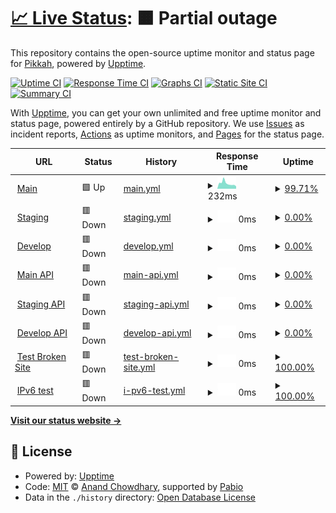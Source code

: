 # [📈 Live Status](https://demo.upptime.js.org): <!--live status--> **🟧 Partial outage**

This repository contains the open-source uptime monitor and status page for [Pikkah](https://demo.upptime.js.org), powered by [Upptime](https://github.com/upptime/upptime).

[![Uptime CI](https://github.com/Pikkah/upptime/workflows/Uptime%20CI/badge.svg)](https://github.com/Pikkah/upptime/actions?query=workflow%3A%22Uptime+CI%22)
[![Response Time CI](https://github.com/Pikkah/upptime/workflows/Response%20Time%20CI/badge.svg)](https://github.com/Pikkah/upptime/actions?query=workflow%3A%22Response+Time+CI%22)
[![Graphs CI](https://github.com/Pikkah/upptime/workflows/Graphs%20CI/badge.svg)](https://github.com/Pikkah/upptime/actions?query=workflow%3A%22Graphs+CI%22)
[![Static Site CI](https://github.com/Pikkah/upptime/workflows/Static%20Site%20CI/badge.svg)](https://github.com/Pikkah/upptime/actions?query=workflow%3A%22Static+Site+CI%22)
[![Summary CI](https://github.com/Pikkah/upptime/workflows/Summary%20CI/badge.svg)](https://github.com/Pikkah/upptime/actions?query=workflow%3A%22Summary+CI%22)

With [Upptime](https://upptime.js.org), you can get your own unlimited and free uptime monitor and status page, powered entirely by a GitHub repository. We use [Issues](https://github.com/Pikkah/upptime/issues) as incident reports, [Actions](https://github.com/Pikkah/upptime/actions) as uptime monitors, and [Pages](https://demo.upptime.js.org) for the status page.

<!--start: status pages-->
<!-- This summary is generated by Upptime (https://github.com/upptime/upptime) -->
<!-- Do not edit this manually, your changes will be overwritten -->
<!-- prettier-ignore -->
| URL | Status | History | Response Time | Uptime |
| --- | ------ | ------- | ------------- | ------ |
| <img alt="" src="https://icons.duckduckgo.com/ip3/www.pikkah.com.ico" height="13"> [Main](https://www.pikkah.com) | 🟩 Up | [main.yml](https://github.com/Pikkah/upptime/commits/HEAD/history/main.yml) | <details><summary><img alt="Response time graph" src="./graphs/main/response-time-week.png" height="20"> 232ms</summary><br><a href="https://demo.upptime.js.org/history/main"><img alt="Response time 296" src="https://img.shields.io/endpoint?url=https%3A%2F%2Fraw.githubusercontent.com%2FPikkah%2Fupptime%2FHEAD%2Fapi%2Fmain%2Fresponse-time.json"></a><br><a href="https://demo.upptime.js.org/history/main"><img alt="24-hour response time 170" src="https://img.shields.io/endpoint?url=https%3A%2F%2Fraw.githubusercontent.com%2FPikkah%2Fupptime%2FHEAD%2Fapi%2Fmain%2Fresponse-time-day.json"></a><br><a href="https://demo.upptime.js.org/history/main"><img alt="7-day response time 232" src="https://img.shields.io/endpoint?url=https%3A%2F%2Fraw.githubusercontent.com%2FPikkah%2Fupptime%2FHEAD%2Fapi%2Fmain%2Fresponse-time-week.json"></a><br><a href="https://demo.upptime.js.org/history/main"><img alt="30-day response time 295" src="https://img.shields.io/endpoint?url=https%3A%2F%2Fraw.githubusercontent.com%2FPikkah%2Fupptime%2FHEAD%2Fapi%2Fmain%2Fresponse-time-month.json"></a><br><a href="https://demo.upptime.js.org/history/main"><img alt="1-year response time 296" src="https://img.shields.io/endpoint?url=https%3A%2F%2Fraw.githubusercontent.com%2FPikkah%2Fupptime%2FHEAD%2Fapi%2Fmain%2Fresponse-time-year.json"></a></details> | <details><summary><a href="https://demo.upptime.js.org/history/main">99.71%</a></summary><a href="https://demo.upptime.js.org/history/main"><img alt="All-time uptime 99.89%" src="https://img.shields.io/endpoint?url=https%3A%2F%2Fraw.githubusercontent.com%2FPikkah%2Fupptime%2FHEAD%2Fapi%2Fmain%2Fuptime.json"></a><br><a href="https://demo.upptime.js.org/history/main"><img alt="24-hour uptime 100.00%" src="https://img.shields.io/endpoint?url=https%3A%2F%2Fraw.githubusercontent.com%2FPikkah%2Fupptime%2FHEAD%2Fapi%2Fmain%2Fuptime-day.json"></a><br><a href="https://demo.upptime.js.org/history/main"><img alt="7-day uptime 99.71%" src="https://img.shields.io/endpoint?url=https%3A%2F%2Fraw.githubusercontent.com%2FPikkah%2Fupptime%2FHEAD%2Fapi%2Fmain%2Fuptime-week.json"></a><br><a href="https://demo.upptime.js.org/history/main"><img alt="30-day uptime 99.86%" src="https://img.shields.io/endpoint?url=https%3A%2F%2Fraw.githubusercontent.com%2FPikkah%2Fupptime%2FHEAD%2Fapi%2Fmain%2Fuptime-month.json"></a><br><a href="https://demo.upptime.js.org/history/main"><img alt="1-year uptime 99.89%" src="https://img.shields.io/endpoint?url=https%3A%2F%2Fraw.githubusercontent.com%2FPikkah%2Fupptime%2FHEAD%2Fapi%2Fmain%2Fuptime-year.json"></a></details>
| <img alt="" src="https://icons.duckduckgo.com/ip3/www.staging.pikkah.com.ico" height="13"> [Staging](https://www.staging.pikkah.com) | 🟥 Down | [staging.yml](https://github.com/Pikkah/upptime/commits/HEAD/history/staging.yml) | <details><summary><img alt="Response time graph" src="./graphs/staging/response-time-week.png" height="20"> 0ms</summary><br><a href="https://demo.upptime.js.org/history/staging"><img alt="Response time 0" src="https://img.shields.io/endpoint?url=https%3A%2F%2Fraw.githubusercontent.com%2FPikkah%2Fupptime%2FHEAD%2Fapi%2Fstaging%2Fresponse-time.json"></a><br><a href="https://demo.upptime.js.org/history/staging"><img alt="24-hour response time 0" src="https://img.shields.io/endpoint?url=https%3A%2F%2Fraw.githubusercontent.com%2FPikkah%2Fupptime%2FHEAD%2Fapi%2Fstaging%2Fresponse-time-day.json"></a><br><a href="https://demo.upptime.js.org/history/staging"><img alt="7-day response time 0" src="https://img.shields.io/endpoint?url=https%3A%2F%2Fraw.githubusercontent.com%2FPikkah%2Fupptime%2FHEAD%2Fapi%2Fstaging%2Fresponse-time-week.json"></a><br><a href="https://demo.upptime.js.org/history/staging"><img alt="30-day response time 0" src="https://img.shields.io/endpoint?url=https%3A%2F%2Fraw.githubusercontent.com%2FPikkah%2Fupptime%2FHEAD%2Fapi%2Fstaging%2Fresponse-time-month.json"></a><br><a href="https://demo.upptime.js.org/history/staging"><img alt="1-year response time 0" src="https://img.shields.io/endpoint?url=https%3A%2F%2Fraw.githubusercontent.com%2FPikkah%2Fupptime%2FHEAD%2Fapi%2Fstaging%2Fresponse-time-year.json"></a></details> | <details><summary><a href="https://demo.upptime.js.org/history/staging">0.00%</a></summary><a href="https://demo.upptime.js.org/history/staging"><img alt="All-time uptime 0.00%" src="https://img.shields.io/endpoint?url=https%3A%2F%2Fraw.githubusercontent.com%2FPikkah%2Fupptime%2FHEAD%2Fapi%2Fstaging%2Fuptime.json"></a><br><a href="https://demo.upptime.js.org/history/staging"><img alt="24-hour uptime 0.00%" src="https://img.shields.io/endpoint?url=https%3A%2F%2Fraw.githubusercontent.com%2FPikkah%2Fupptime%2FHEAD%2Fapi%2Fstaging%2Fuptime-day.json"></a><br><a href="https://demo.upptime.js.org/history/staging"><img alt="7-day uptime 0.00%" src="https://img.shields.io/endpoint?url=https%3A%2F%2Fraw.githubusercontent.com%2FPikkah%2Fupptime%2FHEAD%2Fapi%2Fstaging%2Fuptime-week.json"></a><br><a href="https://demo.upptime.js.org/history/staging"><img alt="30-day uptime 0.00%" src="https://img.shields.io/endpoint?url=https%3A%2F%2Fraw.githubusercontent.com%2FPikkah%2Fupptime%2FHEAD%2Fapi%2Fstaging%2Fuptime-month.json"></a><br><a href="https://demo.upptime.js.org/history/staging"><img alt="1-year uptime 0.00%" src="https://img.shields.io/endpoint?url=https%3A%2F%2Fraw.githubusercontent.com%2FPikkah%2Fupptime%2FHEAD%2Fapi%2Fstaging%2Fuptime-year.json"></a></details>
| <img alt="" src="https://icons.duckduckgo.com/ip3/www.develop.pikkah.com.ico" height="13"> [Develop](https://www.develop.pikkah.com) | 🟥 Down | [develop.yml](https://github.com/Pikkah/upptime/commits/HEAD/history/develop.yml) | <details><summary><img alt="Response time graph" src="./graphs/develop/response-time-week.png" height="20"> 0ms</summary><br><a href="https://demo.upptime.js.org/history/develop"><img alt="Response time 0" src="https://img.shields.io/endpoint?url=https%3A%2F%2Fraw.githubusercontent.com%2FPikkah%2Fupptime%2FHEAD%2Fapi%2Fdevelop%2Fresponse-time.json"></a><br><a href="https://demo.upptime.js.org/history/develop"><img alt="24-hour response time 0" src="https://img.shields.io/endpoint?url=https%3A%2F%2Fraw.githubusercontent.com%2FPikkah%2Fupptime%2FHEAD%2Fapi%2Fdevelop%2Fresponse-time-day.json"></a><br><a href="https://demo.upptime.js.org/history/develop"><img alt="7-day response time 0" src="https://img.shields.io/endpoint?url=https%3A%2F%2Fraw.githubusercontent.com%2FPikkah%2Fupptime%2FHEAD%2Fapi%2Fdevelop%2Fresponse-time-week.json"></a><br><a href="https://demo.upptime.js.org/history/develop"><img alt="30-day response time 0" src="https://img.shields.io/endpoint?url=https%3A%2F%2Fraw.githubusercontent.com%2FPikkah%2Fupptime%2FHEAD%2Fapi%2Fdevelop%2Fresponse-time-month.json"></a><br><a href="https://demo.upptime.js.org/history/develop"><img alt="1-year response time 0" src="https://img.shields.io/endpoint?url=https%3A%2F%2Fraw.githubusercontent.com%2FPikkah%2Fupptime%2FHEAD%2Fapi%2Fdevelop%2Fresponse-time-year.json"></a></details> | <details><summary><a href="https://demo.upptime.js.org/history/develop">0.00%</a></summary><a href="https://demo.upptime.js.org/history/develop"><img alt="All-time uptime 0.00%" src="https://img.shields.io/endpoint?url=https%3A%2F%2Fraw.githubusercontent.com%2FPikkah%2Fupptime%2FHEAD%2Fapi%2Fdevelop%2Fuptime.json"></a><br><a href="https://demo.upptime.js.org/history/develop"><img alt="24-hour uptime 0.00%" src="https://img.shields.io/endpoint?url=https%3A%2F%2Fraw.githubusercontent.com%2FPikkah%2Fupptime%2FHEAD%2Fapi%2Fdevelop%2Fuptime-day.json"></a><br><a href="https://demo.upptime.js.org/history/develop"><img alt="7-day uptime 0.00%" src="https://img.shields.io/endpoint?url=https%3A%2F%2Fraw.githubusercontent.com%2FPikkah%2Fupptime%2FHEAD%2Fapi%2Fdevelop%2Fuptime-week.json"></a><br><a href="https://demo.upptime.js.org/history/develop"><img alt="30-day uptime 0.00%" src="https://img.shields.io/endpoint?url=https%3A%2F%2Fraw.githubusercontent.com%2FPikkah%2Fupptime%2FHEAD%2Fapi%2Fdevelop%2Fuptime-month.json"></a><br><a href="https://demo.upptime.js.org/history/develop"><img alt="1-year uptime 0.00%" src="https://img.shields.io/endpoint?url=https%3A%2F%2Fraw.githubusercontent.com%2FPikkah%2Fupptime%2FHEAD%2Fapi%2Fdevelop%2Fuptime-year.json"></a></details>
| <img alt="" src="https://icons.duckduckgo.com/ip3/www.api.pikkah.com.ico" height="13"> [Main API](https://www.api.pikkah.com) | 🟥 Down | [main-api.yml](https://github.com/Pikkah/upptime/commits/HEAD/history/main-api.yml) | <details><summary><img alt="Response time graph" src="./graphs/main-api/response-time-week.png" height="20"> 0ms</summary><br><a href="https://demo.upptime.js.org/history/main-api"><img alt="Response time 0" src="https://img.shields.io/endpoint?url=https%3A%2F%2Fraw.githubusercontent.com%2FPikkah%2Fupptime%2FHEAD%2Fapi%2Fmain-api%2Fresponse-time.json"></a><br><a href="https://demo.upptime.js.org/history/main-api"><img alt="24-hour response time 0" src="https://img.shields.io/endpoint?url=https%3A%2F%2Fraw.githubusercontent.com%2FPikkah%2Fupptime%2FHEAD%2Fapi%2Fmain-api%2Fresponse-time-day.json"></a><br><a href="https://demo.upptime.js.org/history/main-api"><img alt="7-day response time 0" src="https://img.shields.io/endpoint?url=https%3A%2F%2Fraw.githubusercontent.com%2FPikkah%2Fupptime%2FHEAD%2Fapi%2Fmain-api%2Fresponse-time-week.json"></a><br><a href="https://demo.upptime.js.org/history/main-api"><img alt="30-day response time 0" src="https://img.shields.io/endpoint?url=https%3A%2F%2Fraw.githubusercontent.com%2FPikkah%2Fupptime%2FHEAD%2Fapi%2Fmain-api%2Fresponse-time-month.json"></a><br><a href="https://demo.upptime.js.org/history/main-api"><img alt="1-year response time 0" src="https://img.shields.io/endpoint?url=https%3A%2F%2Fraw.githubusercontent.com%2FPikkah%2Fupptime%2FHEAD%2Fapi%2Fmain-api%2Fresponse-time-year.json"></a></details> | <details><summary><a href="https://demo.upptime.js.org/history/main-api">0.00%</a></summary><a href="https://demo.upptime.js.org/history/main-api"><img alt="All-time uptime 0.00%" src="https://img.shields.io/endpoint?url=https%3A%2F%2Fraw.githubusercontent.com%2FPikkah%2Fupptime%2FHEAD%2Fapi%2Fmain-api%2Fuptime.json"></a><br><a href="https://demo.upptime.js.org/history/main-api"><img alt="24-hour uptime 0.00%" src="https://img.shields.io/endpoint?url=https%3A%2F%2Fraw.githubusercontent.com%2FPikkah%2Fupptime%2FHEAD%2Fapi%2Fmain-api%2Fuptime-day.json"></a><br><a href="https://demo.upptime.js.org/history/main-api"><img alt="7-day uptime 0.00%" src="https://img.shields.io/endpoint?url=https%3A%2F%2Fraw.githubusercontent.com%2FPikkah%2Fupptime%2FHEAD%2Fapi%2Fmain-api%2Fuptime-week.json"></a><br><a href="https://demo.upptime.js.org/history/main-api"><img alt="30-day uptime 0.00%" src="https://img.shields.io/endpoint?url=https%3A%2F%2Fraw.githubusercontent.com%2FPikkah%2Fupptime%2FHEAD%2Fapi%2Fmain-api%2Fuptime-month.json"></a><br><a href="https://demo.upptime.js.org/history/main-api"><img alt="1-year uptime 0.00%" src="https://img.shields.io/endpoint?url=https%3A%2F%2Fraw.githubusercontent.com%2FPikkah%2Fupptime%2FHEAD%2Fapi%2Fmain-api%2Fuptime-year.json"></a></details>
| <img alt="" src="https://icons.duckduckgo.com/ip3/www.staging-api.pikkah.com.ico" height="13"> [Staging API](https://www.staging-api.pikkah.com) | 🟥 Down | [staging-api.yml](https://github.com/Pikkah/upptime/commits/HEAD/history/staging-api.yml) | <details><summary><img alt="Response time graph" src="./graphs/staging-api/response-time-week.png" height="20"> 0ms</summary><br><a href="https://demo.upptime.js.org/history/staging-api"><img alt="Response time 0" src="https://img.shields.io/endpoint?url=https%3A%2F%2Fraw.githubusercontent.com%2FPikkah%2Fupptime%2FHEAD%2Fapi%2Fstaging-api%2Fresponse-time.json"></a><br><a href="https://demo.upptime.js.org/history/staging-api"><img alt="24-hour response time 0" src="https://img.shields.io/endpoint?url=https%3A%2F%2Fraw.githubusercontent.com%2FPikkah%2Fupptime%2FHEAD%2Fapi%2Fstaging-api%2Fresponse-time-day.json"></a><br><a href="https://demo.upptime.js.org/history/staging-api"><img alt="7-day response time 0" src="https://img.shields.io/endpoint?url=https%3A%2F%2Fraw.githubusercontent.com%2FPikkah%2Fupptime%2FHEAD%2Fapi%2Fstaging-api%2Fresponse-time-week.json"></a><br><a href="https://demo.upptime.js.org/history/staging-api"><img alt="30-day response time 0" src="https://img.shields.io/endpoint?url=https%3A%2F%2Fraw.githubusercontent.com%2FPikkah%2Fupptime%2FHEAD%2Fapi%2Fstaging-api%2Fresponse-time-month.json"></a><br><a href="https://demo.upptime.js.org/history/staging-api"><img alt="1-year response time 0" src="https://img.shields.io/endpoint?url=https%3A%2F%2Fraw.githubusercontent.com%2FPikkah%2Fupptime%2FHEAD%2Fapi%2Fstaging-api%2Fresponse-time-year.json"></a></details> | <details><summary><a href="https://demo.upptime.js.org/history/staging-api">0.00%</a></summary><a href="https://demo.upptime.js.org/history/staging-api"><img alt="All-time uptime 0.00%" src="https://img.shields.io/endpoint?url=https%3A%2F%2Fraw.githubusercontent.com%2FPikkah%2Fupptime%2FHEAD%2Fapi%2Fstaging-api%2Fuptime.json"></a><br><a href="https://demo.upptime.js.org/history/staging-api"><img alt="24-hour uptime 0.00%" src="https://img.shields.io/endpoint?url=https%3A%2F%2Fraw.githubusercontent.com%2FPikkah%2Fupptime%2FHEAD%2Fapi%2Fstaging-api%2Fuptime-day.json"></a><br><a href="https://demo.upptime.js.org/history/staging-api"><img alt="7-day uptime 0.00%" src="https://img.shields.io/endpoint?url=https%3A%2F%2Fraw.githubusercontent.com%2FPikkah%2Fupptime%2FHEAD%2Fapi%2Fstaging-api%2Fuptime-week.json"></a><br><a href="https://demo.upptime.js.org/history/staging-api"><img alt="30-day uptime 0.00%" src="https://img.shields.io/endpoint?url=https%3A%2F%2Fraw.githubusercontent.com%2FPikkah%2Fupptime%2FHEAD%2Fapi%2Fstaging-api%2Fuptime-month.json"></a><br><a href="https://demo.upptime.js.org/history/staging-api"><img alt="1-year uptime 0.00%" src="https://img.shields.io/endpoint?url=https%3A%2F%2Fraw.githubusercontent.com%2FPikkah%2Fupptime%2FHEAD%2Fapi%2Fstaging-api%2Fuptime-year.json"></a></details>
| <img alt="" src="https://icons.duckduckgo.com/ip3/www.develop-api.pikkah.com.ico" height="13"> [Develop API](https://www.develop-api.pikkah.com) | 🟥 Down | [develop-api.yml](https://github.com/Pikkah/upptime/commits/HEAD/history/develop-api.yml) | <details><summary><img alt="Response time graph" src="./graphs/develop-api/response-time-week.png" height="20"> 0ms</summary><br><a href="https://demo.upptime.js.org/history/develop-api"><img alt="Response time 0" src="https://img.shields.io/endpoint?url=https%3A%2F%2Fraw.githubusercontent.com%2FPikkah%2Fupptime%2FHEAD%2Fapi%2Fdevelop-api%2Fresponse-time.json"></a><br><a href="https://demo.upptime.js.org/history/develop-api"><img alt="24-hour response time 0" src="https://img.shields.io/endpoint?url=https%3A%2F%2Fraw.githubusercontent.com%2FPikkah%2Fupptime%2FHEAD%2Fapi%2Fdevelop-api%2Fresponse-time-day.json"></a><br><a href="https://demo.upptime.js.org/history/develop-api"><img alt="7-day response time 0" src="https://img.shields.io/endpoint?url=https%3A%2F%2Fraw.githubusercontent.com%2FPikkah%2Fupptime%2FHEAD%2Fapi%2Fdevelop-api%2Fresponse-time-week.json"></a><br><a href="https://demo.upptime.js.org/history/develop-api"><img alt="30-day response time 0" src="https://img.shields.io/endpoint?url=https%3A%2F%2Fraw.githubusercontent.com%2FPikkah%2Fupptime%2FHEAD%2Fapi%2Fdevelop-api%2Fresponse-time-month.json"></a><br><a href="https://demo.upptime.js.org/history/develop-api"><img alt="1-year response time 0" src="https://img.shields.io/endpoint?url=https%3A%2F%2Fraw.githubusercontent.com%2FPikkah%2Fupptime%2FHEAD%2Fapi%2Fdevelop-api%2Fresponse-time-year.json"></a></details> | <details><summary><a href="https://demo.upptime.js.org/history/develop-api">0.00%</a></summary><a href="https://demo.upptime.js.org/history/develop-api"><img alt="All-time uptime 0.00%" src="https://img.shields.io/endpoint?url=https%3A%2F%2Fraw.githubusercontent.com%2FPikkah%2Fupptime%2FHEAD%2Fapi%2Fdevelop-api%2Fuptime.json"></a><br><a href="https://demo.upptime.js.org/history/develop-api"><img alt="24-hour uptime 0.00%" src="https://img.shields.io/endpoint?url=https%3A%2F%2Fraw.githubusercontent.com%2FPikkah%2Fupptime%2FHEAD%2Fapi%2Fdevelop-api%2Fuptime-day.json"></a><br><a href="https://demo.upptime.js.org/history/develop-api"><img alt="7-day uptime 0.00%" src="https://img.shields.io/endpoint?url=https%3A%2F%2Fraw.githubusercontent.com%2FPikkah%2Fupptime%2FHEAD%2Fapi%2Fdevelop-api%2Fuptime-week.json"></a><br><a href="https://demo.upptime.js.org/history/develop-api"><img alt="30-day uptime 0.00%" src="https://img.shields.io/endpoint?url=https%3A%2F%2Fraw.githubusercontent.com%2FPikkah%2Fupptime%2FHEAD%2Fapi%2Fdevelop-api%2Fuptime-month.json"></a><br><a href="https://demo.upptime.js.org/history/develop-api"><img alt="1-year uptime 0.00%" src="https://img.shields.io/endpoint?url=https%3A%2F%2Fraw.githubusercontent.com%2FPikkah%2Fupptime%2FHEAD%2Fapi%2Fdevelop-api%2Fuptime-year.json"></a></details>
| <img alt="" src="https://icons.duckduckgo.com/ip3/thissitedoesnotexist.koj.co.ico" height="13"> [Test Broken Site](https://thissitedoesnotexist.koj.co) | 🟥 Down | [test-broken-site.yml](https://github.com/Pikkah/upptime/commits/HEAD/history/test-broken-site.yml) | <details><summary><img alt="Response time graph" src="./graphs/test-broken-site/response-time-week.png" height="20"> 0ms</summary><br><a href="https://demo.upptime.js.org/history/test-broken-site"><img alt="Response time 0" src="https://img.shields.io/endpoint?url=https%3A%2F%2Fraw.githubusercontent.com%2FPikkah%2Fupptime%2FHEAD%2Fapi%2Ftest-broken-site%2Fresponse-time.json"></a><br><a href="https://demo.upptime.js.org/history/test-broken-site"><img alt="24-hour response time 0" src="https://img.shields.io/endpoint?url=https%3A%2F%2Fraw.githubusercontent.com%2FPikkah%2Fupptime%2FHEAD%2Fapi%2Ftest-broken-site%2Fresponse-time-day.json"></a><br><a href="https://demo.upptime.js.org/history/test-broken-site"><img alt="7-day response time 0" src="https://img.shields.io/endpoint?url=https%3A%2F%2Fraw.githubusercontent.com%2FPikkah%2Fupptime%2FHEAD%2Fapi%2Ftest-broken-site%2Fresponse-time-week.json"></a><br><a href="https://demo.upptime.js.org/history/test-broken-site"><img alt="30-day response time 0" src="https://img.shields.io/endpoint?url=https%3A%2F%2Fraw.githubusercontent.com%2FPikkah%2Fupptime%2FHEAD%2Fapi%2Ftest-broken-site%2Fresponse-time-month.json"></a><br><a href="https://demo.upptime.js.org/history/test-broken-site"><img alt="1-year response time 0" src="https://img.shields.io/endpoint?url=https%3A%2F%2Fraw.githubusercontent.com%2FPikkah%2Fupptime%2FHEAD%2Fapi%2Ftest-broken-site%2Fresponse-time-year.json"></a></details> | <details><summary><a href="https://demo.upptime.js.org/history/test-broken-site">100.00%</a></summary><a href="https://demo.upptime.js.org/history/test-broken-site"><img alt="All-time uptime 100.00%" src="https://img.shields.io/endpoint?url=https%3A%2F%2Fraw.githubusercontent.com%2FPikkah%2Fupptime%2FHEAD%2Fapi%2Ftest-broken-site%2Fuptime.json"></a><br><a href="https://demo.upptime.js.org/history/test-broken-site"><img alt="24-hour uptime 100.00%" src="https://img.shields.io/endpoint?url=https%3A%2F%2Fraw.githubusercontent.com%2FPikkah%2Fupptime%2FHEAD%2Fapi%2Ftest-broken-site%2Fuptime-day.json"></a><br><a href="https://demo.upptime.js.org/history/test-broken-site"><img alt="7-day uptime 100.00%" src="https://img.shields.io/endpoint?url=https%3A%2F%2Fraw.githubusercontent.com%2FPikkah%2Fupptime%2FHEAD%2Fapi%2Ftest-broken-site%2Fuptime-week.json"></a><br><a href="https://demo.upptime.js.org/history/test-broken-site"><img alt="30-day uptime 100.00%" src="https://img.shields.io/endpoint?url=https%3A%2F%2Fraw.githubusercontent.com%2FPikkah%2Fupptime%2FHEAD%2Fapi%2Ftest-broken-site%2Fuptime-month.json"></a><br><a href="https://demo.upptime.js.org/history/test-broken-site"><img alt="1-year uptime 100.00%" src="https://img.shields.io/endpoint?url=https%3A%2F%2Fraw.githubusercontent.com%2FPikkah%2Fupptime%2FHEAD%2Fapi%2Ftest-broken-site%2Fuptime-year.json"></a></details>
| <img alt="" src="https://icons.duckduckgo.com/ip3/null.ico" height="13"> [IPv6 test](forwardemail.net) | 🟥 Down | [i-pv6-test.yml](https://github.com/Pikkah/upptime/commits/HEAD/history/i-pv6-test.yml) | <details><summary><img alt="Response time graph" src="./graphs/i-pv6-test/response-time-week.png" height="20"> 0ms</summary><br><a href="https://demo.upptime.js.org/history/i-pv6-test"><img alt="Response time 0" src="https://img.shields.io/endpoint?url=https%3A%2F%2Fraw.githubusercontent.com%2FPikkah%2Fupptime%2FHEAD%2Fapi%2Fi-pv6-test%2Fresponse-time.json"></a><br><a href="https://demo.upptime.js.org/history/i-pv6-test"><img alt="24-hour response time 0" src="https://img.shields.io/endpoint?url=https%3A%2F%2Fraw.githubusercontent.com%2FPikkah%2Fupptime%2FHEAD%2Fapi%2Fi-pv6-test%2Fresponse-time-day.json"></a><br><a href="https://demo.upptime.js.org/history/i-pv6-test"><img alt="7-day response time 0" src="https://img.shields.io/endpoint?url=https%3A%2F%2Fraw.githubusercontent.com%2FPikkah%2Fupptime%2FHEAD%2Fapi%2Fi-pv6-test%2Fresponse-time-week.json"></a><br><a href="https://demo.upptime.js.org/history/i-pv6-test"><img alt="30-day response time 0" src="https://img.shields.io/endpoint?url=https%3A%2F%2Fraw.githubusercontent.com%2FPikkah%2Fupptime%2FHEAD%2Fapi%2Fi-pv6-test%2Fresponse-time-month.json"></a><br><a href="https://demo.upptime.js.org/history/i-pv6-test"><img alt="1-year response time 0" src="https://img.shields.io/endpoint?url=https%3A%2F%2Fraw.githubusercontent.com%2FPikkah%2Fupptime%2FHEAD%2Fapi%2Fi-pv6-test%2Fresponse-time-year.json"></a></details> | <details><summary><a href="https://demo.upptime.js.org/history/i-pv6-test">100.00%</a></summary><a href="https://demo.upptime.js.org/history/i-pv6-test"><img alt="All-time uptime 100.00%" src="https://img.shields.io/endpoint?url=https%3A%2F%2Fraw.githubusercontent.com%2FPikkah%2Fupptime%2FHEAD%2Fapi%2Fi-pv6-test%2Fuptime.json"></a><br><a href="https://demo.upptime.js.org/history/i-pv6-test"><img alt="24-hour uptime 100.00%" src="https://img.shields.io/endpoint?url=https%3A%2F%2Fraw.githubusercontent.com%2FPikkah%2Fupptime%2FHEAD%2Fapi%2Fi-pv6-test%2Fuptime-day.json"></a><br><a href="https://demo.upptime.js.org/history/i-pv6-test"><img alt="7-day uptime 100.00%" src="https://img.shields.io/endpoint?url=https%3A%2F%2Fraw.githubusercontent.com%2FPikkah%2Fupptime%2FHEAD%2Fapi%2Fi-pv6-test%2Fuptime-week.json"></a><br><a href="https://demo.upptime.js.org/history/i-pv6-test"><img alt="30-day uptime 100.00%" src="https://img.shields.io/endpoint?url=https%3A%2F%2Fraw.githubusercontent.com%2FPikkah%2Fupptime%2FHEAD%2Fapi%2Fi-pv6-test%2Fuptime-month.json"></a><br><a href="https://demo.upptime.js.org/history/i-pv6-test"><img alt="1-year uptime 100.00%" src="https://img.shields.io/endpoint?url=https%3A%2F%2Fraw.githubusercontent.com%2FPikkah%2Fupptime%2FHEAD%2Fapi%2Fi-pv6-test%2Fuptime-year.json"></a></details>

<!--end: status pages-->

[**Visit our status website →**](https://demo.upptime.js.org)

## 📄 License

- Powered by: [Upptime](https://github.com/upptime/upptime)
- Code: [MIT](./LICENSE) © [Anand Chowdhary](https://anandchowdhary.com), supported by [Pabio](https://pabio.com)
- Data in the `./history` directory: [Open Database License](https://opendatacommons.org/licenses/odbl/1-0/)
